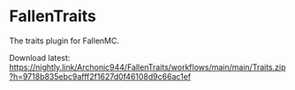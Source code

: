 # FallenTraits
The traits plugin for FallenMC.

Download latest: https://nightly.link/Archonic944/FallenTraits/workflows/main/main/Traits.zip?h=9718b835ebc9afff2f1627d0f46108d9c66ac1ef
